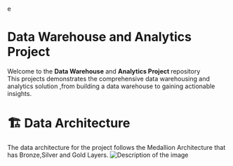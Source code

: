 e<b><h1>Data Warehouse and Analytics Project</h1></b>
Welcome to the <b>Data Warehouse</b> and <b>Analytics Project </b>repository<br>
This projects demonstrates the comprehensive data warehousing and analytics solution ,from building a data warehouse to gaining actionable insights.


<h1>🏗️ Data Architecture</h1>
The data architecture for the project follows the Medallion Architecture that has Bronze,Silver and Gold Layers.
<img src="/home/rgukt/Downloads/data_architecture.drawio.png" alt="Description of the image">
